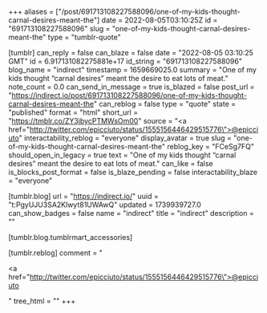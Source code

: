 +++
aliases = ["/post/691713108227588096/one-of-my-kids-thought-carnal-desires-meant-the"]
date = 2022-08-05T03:10:25Z
id = "691713108227588096"
slug = "one-of-my-kids-thought-carnal-desires-meant-the"
type = "tumblr-quote"

[tumblr]
can_reply = false
can_blaze = false
date = "2022-08-05 03:10:25 GMT"
id = 6.917131082275881e+17
id_string = "691713108227588096"
blog_name = "indirect"
timestamp = 1659669025.0
summary = "One of my kids thought “carnal desires” meant the desire to eat lots of meat."
note_count = 0.0
can_send_in_message = true
is_blazed = false
post_url = "https://indirect.io/post/691713108227588096/one-of-my-kids-thought-carnal-desires-meant-the"
can_reblog = false
type = "quote"
state = "published"
format = "html"
short_url = "https://tmblr.co/ZY3jbycPTMWsOm00"
source = "<a href=\"http://twitter.com/epicciuto/status/1555156446429515776\">@epicciuto</a>"
interactability_reblog = "everyone"
display_avatar = true
slug = "one-of-my-kids-thought-carnal-desires-meant-the"
reblog_key = "FCeSg7FQ"
should_open_in_legacy = true
text = "One of my kids thought “carnal desires” meant the desire to eat lots of meat."
can_like = false
is_blocks_post_format = false
is_blaze_pending = false
interactability_blaze = "everyone"

[tumblr.blog]
url = "https://indirect.io/"
uuid = "t:PgyUJU3SA2Klwyt81UWAwQ"
updated = 1739939727.0
can_show_badges = false
name = "indirect"
title = "indirect"
description = ""

[tumblr.blog.tumblrmart_accessories]

[tumblr.reblog]
comment = "<p><a href=\"http://twitter.com/epicciuto/status/1555156446429515776\">@epicciuto</a></p>"
tree_html = ""
+++
